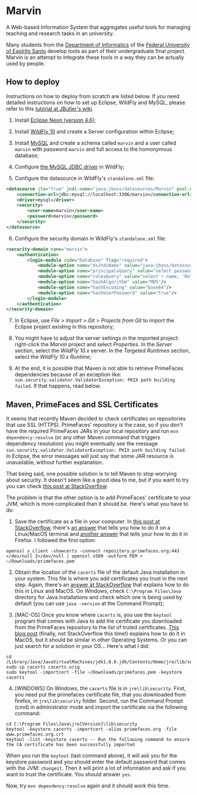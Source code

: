 # Marvin

A Web-based Information System that aggregates useful tools for managing teaching and research tasks in an university.

Many students from the [Department of Informatics](http://informatica.ufes.br) of the [Federal University of Espírito Santo](http://www.internacional.ufes.br/en) develop tools as part of their undergraduate final project. Marvin is an attempt to integrate these tools in a way they can be actually used by people.


## How to deploy

Instructions on how to deploy from scratch are listed below. If you need detailed instructions on how to set up Eclipse, WildFly and MySQL, please refer to this [tutorial at JButler's wiki](https://github.com/dwws-ufes/jbutler/wiki/Tutorial%3A-a-Java-EE-Web-Profile-application-with-JButler%2C-part-1).

1. Install [Eclipse Neon (version 4.6)](http://www.eclipse.org/);

2. Install [WildFly 10](http://wildfly.org) and create a Server configuration within Eclipse;

3. Install [MySQL](http://www.mysql.com/products/community/) and create a schema called `marvin` and a user called `marvin` with password `marvin` and full access to the homonymous database;

4. Configure [the MySQL JDBC driver](http://dev.mysql.com/downloads/connector/j/) in WildFly;

5. Configure the datasource in WildFly's `standalone.xml` file:

```XML
<datasource jta="true" jndi-name="java:jboss/datasources/Marvin" pool-name="MarvinPool" enabled="true" use-java-context="true">
    <connection-url>jdbc:mysql://localhost:3306/marvin</connection-url>
    <driver>mysql</driver>
    <security>
        <user-name>marvin</user-name>
        <password>marvin</password>
    </security>
</datasource>
```

6. Configure the security domain in WildFly's `standalone.xml` file:

```XML
<security-domain name="marvin">
    <authentication>
        <login-module code="Database" flag="required">
            <module-option name="dsJndiName" value="java:jboss/datasources/Marvin"/>
            <module-option name="principalsQuery" value="select password from Academic where email=?"/>
            <module-option name="rolesQuery" value="select r.name, 'Roles' from Role r inner join Academic_Role ar on r.id = ar.roles_id inner join Academic a on ar.Academic_id = a.id where email=?"/>
            <module-option name="hashAlgorithm" value="MD5"/>
            <module-option name="hashEncoding" value="base64"/>
            <module-option name="hashUserPassword" value="true"/>
        </login-module>
    </authentication>
</security-domain>
```

7. In Eclipse, use _File_ > _Import_ > _Git_ > _Projects from Git_ to import the Eclipse project existing in this repository;

8. You might have to adjust the server settings in the imported project: right-click the _Marvin_ project and select _Properties_. In the _Server_ section, select the _WildFly 10.x_ server. In the _Targeted Runtimes_ section, select the _WildFly 10.x Runtime_;

9. At the end, it is possible that Maven is not able to retrieve PrimeFaces dependencies because of an exception like: `sun.security.validator.ValidatorException: PKIX path building failed`. If that happens, read below.


## Maven, PrimeFaces and SSL Certificates

It seems that recently Maven decided to check certificates on repositories that use SSL (HTTPS). PrimeFaces' repository is the case, so if you don't have the required PrimeFaces JARs in your local repository and run `mvn dependency:resolve` (or any other Maven command that triggers dependency resolution) you might eventually see the message `sun.security.validator.ValidatorException: PKIX path building failed`. In Eclipse, the error messages will just say that some JAR resource is unavailable, without further explanation.

That being said, one possible solution is to tell Maven to stop worrying about security. It doesn't seem like a good idea to me, but if you want to try you can check [this post at StackOverflow](http://stackoverflow.com/questions/21252800/how-to-tell-maven-to-disregard-ssl-errors-and-trusting-all-certs).

The problem is that the other option is to add PrimeFaces' certificate to your JVM, which is more complicated than it should be. Here's what you have to do:

1. Save the certificate as a file in your computer. In [this post at StackOverflow](https://superuser.com/questions/97201/how-to-save-a-remote-server-ssl-certificate-locally-as-a-file), there's [an answer](https://superuser.com/a/641396/672373) that tells you how to do it on a Linux/MacOS terminal and [another answer](https://superuser.com/a/97203/672373) that tells your how to do it in Firefox. I followed the first option:

```
openssl s_client -showcerts -connect repository.primefaces.org:443 </dev/null 2>/dev/null | openssl x509 -outform PEM > ~/Downloads/primefaces.pem
```

2. Obtain the location of the `cacerts` file of the default Java installation in your system. This file is where you add certificates you trust in the next step. Again, there's an [answer at StackOverflow](http://stackoverflow.com/a/11937940/361343) that explains how to do this in Linux and MacOS. On Windows, check `C:\Program Files\Java` directory for Java installations and check which one is being used by default (you can use `java -version` at the Command Prompt);

3. [MAC-OS] Once you know where `cacerts` is, you use the `keytool` program that comes with Java to add the certificate you downloaded from the PrimeFaces repository to the list of truted certificates. [This blog post](https://blog.alwold.com/2011/06/30/how-to-trust-a-certificate-in-java-on-mac-os-x/) (finally, not StackOverflow this time!) explains how to do it in MacOS, but it should be similar in other Operating Systems. Or you can just search for a solution in your OS... Here's what I did:

```
cd /Library/Java/JavaVirtualMachines/jdk1.8.0.jdk/Contents/Home/jre/lib/security
sudo cp cacerts cacerts.orig
sudo keytool -importcert -file ~/Downloads/primefaces.pem -keystore cacerts
```
4. [WINDOWS] On Windows, the `cacerts` file is in `jre\lib\security`. First, you need put the primefaces certificate file, that you downloaded from firefox, in `jre\lib\security` folder. Second, run the Command Prompt (cmd) in administrator mode and import the certificate via the following command:

```
cd C:\Program Files\Java\jre[Version]\lib\security
keytool -keystore cacerts -importcert -alias primefaces.org -file www.primefaces.org.crt
keytool -list -keystore cacerts -- Run the following command to ensure the CA certificate has been successfully imported
```

When you run the `keytool` (last command above), it will ask you for the keystore password and you should enter the default password that comes with the JVM: `changeit`. Then it will print a lot of information and ask if you want to trust the certificate. You should answer `yes`.

Now, try `mvn dependency:resolve` again and it should work this time.
